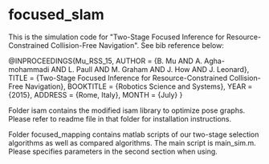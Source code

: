 # focused_slam
This is the simulation code for "Two-Stage Focused Inference for Resource-Constrained Collision-Free Navigation". See bib reference below:

@INPROCEEDINGS{Mu_RSS_15, 
  AUTHOR    = {B. Mu AND A. Agha-mohammadi AND L. Paull AND M. Graham AND J. How AND J. Leonard}, 
	TITLE     = {Two-Stage Focused Inference for Resource-Constrained Collision-Free Navigation}, 
	BOOKTITLE = {Robotics Science and Systems}, 
	YEAR      = {2015}, 
	ADDRESS   = {Rome, Italy}, 
	MONTH     = {July} 
}

Folder isam contains the modified isam library to optimize pose graphs. Please refer to readme file in that folder for installation instructions.

Folder focused_mapping contains matlab scripts of our two-stage selection algorithms as well as compared algorithms. The main script is main_sim.m.
Please specifies parameters in the second section when using.
